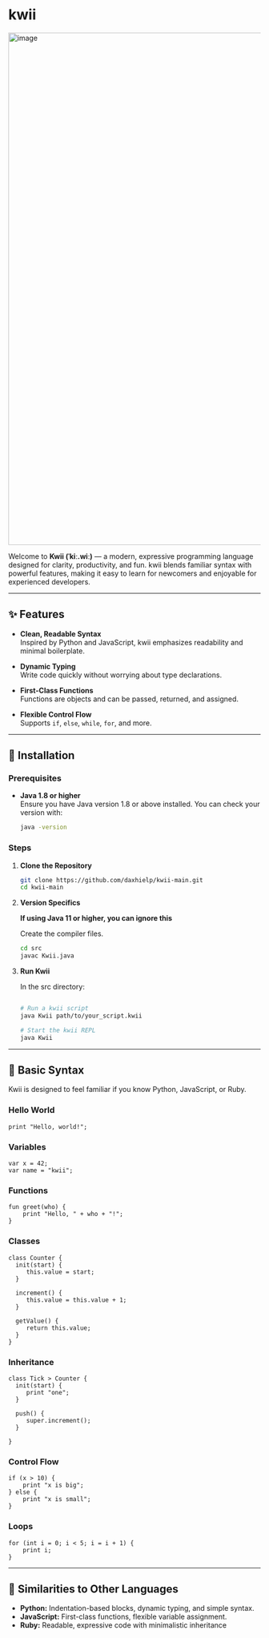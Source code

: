 # kwii

<img width="1024" height="1024" alt="image" src="https://github.com/user-attachments/assets/927580e3-59ba-438b-ab48-c79b9f1d65cf" />

Welcome to **Kwii (ˈkiː.wiː)** — a modern, expressive programming language designed for clarity, productivity, and fun. kwii blends familiar syntax with powerful features, making it easy to learn for newcomers and enjoyable for experienced developers.

---

## ✨ Features

- **Clean, Readable Syntax**  
    Inspired by Python and JavaScript, kwii emphasizes readability and minimal boilerplate.

- **Dynamic Typing**  
    Write code quickly without worrying about type declarations.

- **First-Class Functions**  
    Functions are objects and can be passed, returned, and assigned.

- **Flexible Control Flow**  
    Supports `if`, `else`, `while`, `for`, and more.
---

## 🚀 Installation

### Prerequisites

- **Java 1.8 or higher**  
    Ensure you have Java version 1.8 or above installed. You can check your version with:
    ```sh
    java -version
    ```

### Steps

1. **Clone the Repository**
     ```sh
     git clone https://github.com/daxhielp/kwii-main.git
     cd kwii-main
     ```

2. **Version Specifics**

    **If using Java 11 or higher, you can ignore this**

    Create the compiler files.

    ```sh
    cd src
    javac Kwii.java
    ```

3. **Run Kwii**

    In the src directory:
     ```sh
    
    # Run a kwii script
    java Kwii path/to/your_script.kwii
    ```

    ```sh
    # Start the kwii REPL
    java Kwii
     ```

---

## 📝 Basic Syntax

Kwii is designed to feel familiar if you know Python, JavaScript, or Ruby.

### Hello World

```kwii
print "Hello, world!";
```

### Variables

```kwii
var x = 42;
var name = "kwii";
```

### Functions

```kwii
fun greet(who) {
    print "Hello, " + who + "!";
}
```

### Classes

```kwii
class Counter {
  init(start) {
     this.value = start;
  }

  increment() {
     this.value = this.value + 1;
  }

  getValue() {
     return this.value;
  }
}

```

### Inheritance

```kwii
class Tick > Counter {
  init(start) {
     print "one";
  }

  push() {
     super.increment();
  }

}
```

### Control Flow

```kwii
if (x > 10) {
    print "x is big";
} else {
    print "x is small";
}

```

### Loops

```kwii
for (int i = 0; i < 5; i = i + 1) {
    print i;
}
```

---

## 🔗 Similarities to Other Languages

- **Python:** Indentation-based blocks, dynamic typing, and simple syntax.
- **JavaScript:** First-class functions, flexible variable assignment.
- **Ruby:** Readable, expressive code with minimalistic inheritance
